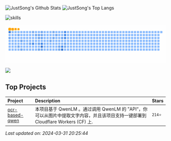 <p>
  <img src="https://github-readme-stats.vercel.app/api?username=cunninger&show_icons=true&hide_border=true" alt="JustSong's Github Stats" width="58%" />
  <img src="https://github-readme-stats.vercel.app/api/top-langs/?username=cunninger&layout=compact&hide_border=true&langs_count=10" alt="JustSong's Top Langs" width="37%" /> 
</p>
 
![skills](https://skillicons.dev/icons?perline=14&i=bash,devto,discord,docker,git,github,githubactions,go,html,java,js,linux,md,mysql,nginx,nodejs,ps,py,pytorch,redis,sqlite,stackoverflow,twitter,ts,vercel,vscode,vue,workers)

[![](https://raw.githubusercontent.com/xiaozhou26/xiaozhou26/main/out/ocean.gif)](https://github.com/Cunninger)

[![](https://raw.githubusercontent.com/xiaozhou26/Cunninger/main/out/ocean.gif)](https://github.com/Cunninger)


## Top Projects
|Project|Description|Stars|
|:--|:--|:--|
|[ocr-based-qwen](https://github.com/Cunninger/ocr-based-qwen)|本项目基于 QwenLM 。通过调用 QwenLM 的 ”API“，你可以从图片中提取文字内容，并且该项目支持一键部署到 Cloudflare Workers (CF) 上.|`214⭐`|


*Last updated on: 2024-03-31 20:25:44*
